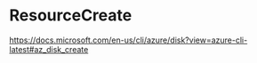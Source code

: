 # ResourceCreate


https://docs.microsoft.com/en-us/cli/azure/disk?view=azure-cli-latest#az_disk_create

